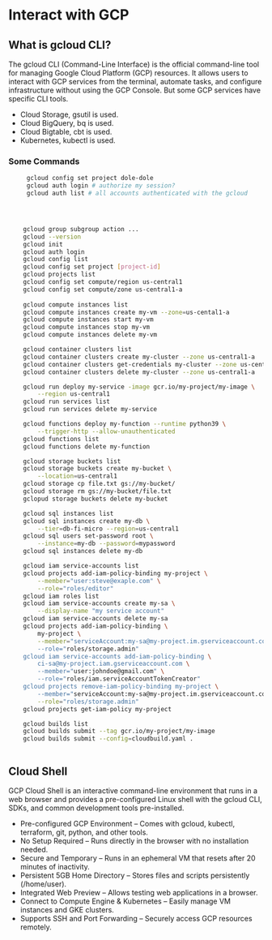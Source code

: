 # Interact with GCP

## What is gcloud CLI?

The gcloud CLI (Command-Line Interface) is the official command-line tool for managing Google Cloud Platform (GCP) resources. It allows users to interact with GCP services from the terminal, automate tasks, and configure infrastructure without using the GCP Console.
But some GCP services have specific CLI tools.

- Cloud Storage, gsutil is used.
- Cloud BigQuery, bq is used.
- Cloud Bigtable, cbt is used.
- Kubernetes, kubectl is used.

### Some Commands

```bash
     gcloud config set project dole-dole
     gcloud auth login # authorize my session?
     gcloud auth list # all accounts authenticated with the gcloud




    gcloud group subgroup action ...
    gcloud --version
    gcloud init 
    gcloud auth login
    gcloud config list
    gcloud config set project [project-id]
    gcloud projects list
    gcloud config set compute/region us-central1
    gcloud config set compute/zone us-central1-a
    
    gcloud compute instances list
    gcloud compute instances create my-vm --zone=us-cental1-a
    gcloud compute instances start my-vm
    gcloud compute instances stop my-vm
    gcloud compute instances delete my-vm

    gcloud container clusters list
    gcloud container clusters create my-cluster --zone us-central1-a
    gcloud container clusters get-credentials my-cluster --zone us-central1-a
    gcloud container clusters delete my-cluster --zone us-central1-a

    gcloud run deploy my-service -image gcr.io/my-project/my-image \
        --region us-central1
    gcloud run services list
    gcloud run services delete my-service

    gcloud functions deploy my-function --runtime python39 \
        --trigger-http --allow-unauthenticated 
    gcloud functions list
    gcloud functions delete my-function 

    gcloud storage buckets list
    gcloud storage buckets create my-bucket \
        --location=us-central1
    gcloud storage cp file.txt gs://my-bucket/
    gcloud storage rm gs://my-bucket/file.txt
    gclopud storage buckets delete my-bucket 

    gcloud sql instances list
    gcloud sql instances create my-db \
        --tier=db-fi-micro --region=us-central1
    gcloud sql users set-password root \
        --instance=my-db --password=mypassword
    gcloud sql instances delete my-db

    gcloud iam service-accounts list
    gcloud projects add-iam-policy-binding my-project \
        --member="user:steve@exaple.com" \
        --role="roles/editor"
    gcloud iam roles list
    gcloud iam service-accounts create my-sa \
        --display-name "my service account" 
    gcloud iam service-accounts delete my-sa 
    gcloud projects add-iam-policy-binding \
        my-project \
        --member="serviceAccount:my-sa@my-project.im.gserviceaccount.com \
        --role="roles/storage.admin"
    gcloud iam service-accounts add-iam-policy-binding \
        ci-sa@my-project.iam.gserviceaccount.com \
        --member="user:johndoe@gmail.com" \
        --role="roles/iam.serviceAccountTokenCreator"
    gcloud projects remove-iam-policy-binding my-project \
        --member="serviceAccount:my-sa@my-project.im.gserviceaccount.com \
        --role="roles/storage.admin"
    gcloud projects get-iam-policy my-project

    gcloud builds list
    gcloud builds submit --tag gcr.io/my-project/my-image
    gcloud builds submit --config=cloudbuild.yaml . 



```

## Cloud Shell

GCP Cloud Shell is an interactive command-line environment that runs in a web browser and provides a pre-configured Linux shell with the gcloud CLI, SDKs, and common development tools pre-installed.

- Pre-configured GCP Environment – Comes with gcloud, kubectl, terraform, git, python, and other tools.
- No Setup Required – Runs directly in the browser with no installation needed.
- Secure and Temporary – Runs in an ephemeral VM that resets after 20 minutes of inactivity.
- Persistent 5GB Home Directory – Stores files and scripts persistently (/home/user).
- Integrated Web Preview – Allows testing web applications in a browser.
- Connect to Compute Engine & Kubernetes – Easily manage VM instances and GKE clusters.
- Supports SSH and Port Forwarding – Securely access GCP resources remotely.